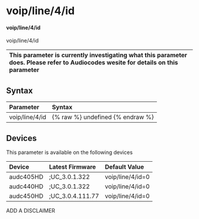 ﻿---
description: voip/line/4/id
search: false
---

# voip/line/4/id

#### voip/line/4/id

voip/line/4/id


| This parameter is currently investigating what this parameter does. Please refer to Audiocodes wesite for details on this parameter | 
| :--- |

## Syntax
| Parameter | Syntax |
| :--- | :--- |
|voip/line/4/id | {% raw %} undefined {% endraw %}|

## Devices
This parameter is available on the following devices

| Device | Latest Firmware | Default Value |
|:---|:---|:---|
| audc405HD | ;UC_3.0.1.322 | voip/line/4/id=0 
| audc440HD | ;UC_3.0.1.322 | voip/line/4/id=0 
| audc450HD | ;UC_3.0.4.111.77 | voip/line/4/id=0 

ADD A DISCLAIMER
